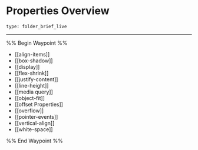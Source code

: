 # Properties Overview
 
```ccard
type: folder_brief_live
```
 
---

%% Begin Waypoint %%
- [[align-items]]
- [[box-shadow]]
- [[display]]
- [[flex-shrink]]
- [[justify-content]]
- [[line-height]]
- [[media query]]
- [[object-fit]]
- [[offset Properties]]
- [[overflow]]
- [[pointer-events]]
- [[vertical-align]]
- [[white-space]]

%% End Waypoint %%